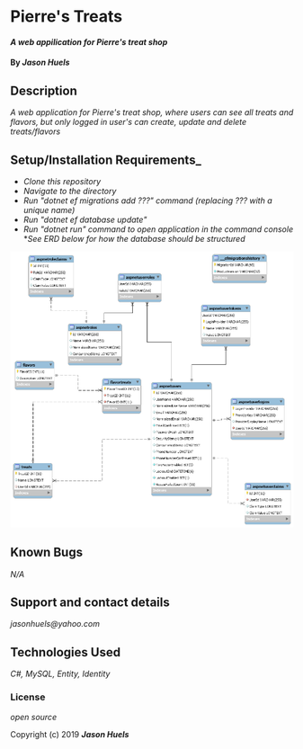# Pierre's Treats

#### _A web appilication for Pierre's treat shop_

#### By _**Jason Huels**_

## Description
_A web application for Pierre's treat shop, where users can see all treats and flavors, but only logged in user's can create, update and delete treats/flavors_

## Setup/Installation Requirements_
* _Clone this repository_
* _Navigate to the directory_
* _Run "dotnet ef migrations add ???" command (replacing ??? with a unique name)_
* _Run "dotnet ef database update"_
* _Run "dotnet run" command to open application in the command console_
*_See ERD below for how the database should be structured_

![ERD](pierres-treats-ERD.png)

## Known Bugs

_N/A_

## Support and contact details

_jasonhuels@yahoo.com_

## Technologies Used

_C#, MySQL, Entity, Identity_

### License

*open source*

Copyright (c) 2019 **_Jason Huels_**
